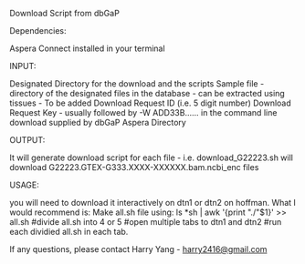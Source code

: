 Download Script from dbGaP

Dependencies: 

Aspera Connect installed in your terminal 



INPUT: 

Designated Directory for the download and the scripts
Sample file - directory of the designated files in the database
	- can be extracted using tissues
	- To be added 
Download Request ID (i.e. 5 digit number)
Download Request Key - usually followed by -W ADD33B...... in the command line download supplied by dbGaP 
Aspera Directory 

OUTPUT: 

It will generate download script for each file - i.e. download_G22223.sh will download G22223.GTEX-G333.XXXX-XXXXXX.bam.ncbi_enc files 

USAGE: 

you will need to download it interactively on dtn1 or dtn2 on hoffman.
What I would recommend is:
	Make all.sh file using:
		ls *sh | awk '{print "./"$1}' >> all.sh 
		#divide all.sh into 4 or 5
		#open multiple tabs to dtn1 and dtn2 
		#run each dividied all.sh in each tab.

If any questions, please contact Harry Yang - harry2416@gmail.com 